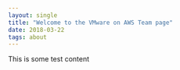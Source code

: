 ```yaml
---
layout: single
title: "Welcome to the VMware on AWS Team page"
date: 2018-03-22
tags: about
---
```


This is some test content